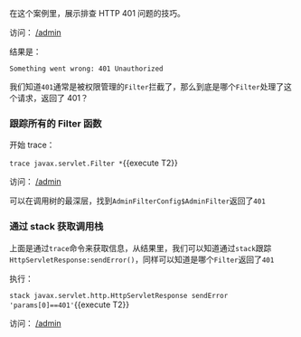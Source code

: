 在这个案例里，展示排查 HTTP 401 问题的技巧。

访问： [/admin]({{TRAFFIC_HOST1_80}}/admin)

结果是：

```
Something went wrong: 401 Unauthorized
```

我们知道`401`通常是被权限管理的`Filter`拦截了，那么到底是哪个`Filter`处理了这个请求，返回了 401？

### 跟踪所有的 Filter 函数

开始 trace：

`trace javax.servlet.Filter *`{{execute T2}}

访问： [/admin]({{TRAFFIC_HOST1_80}}/admin)

可以在调用树的最深层，找到`AdminFilterConfig$AdminFilter`返回了`401`

### 通过 stack 获取调用栈

上面是通过`trace`命令来获取信息，从结果里，我们可以知道通过`stack`跟踪`HttpServletResponse:sendError()`，同样可以知道是哪个`Filter`返回了`401`

执行：

`stack javax.servlet.http.HttpServletResponse sendError 'params[0]==401'`{{execute T2}}

访问： [/admin]({{TRAFFIC_HOST1_80}}/admin)
